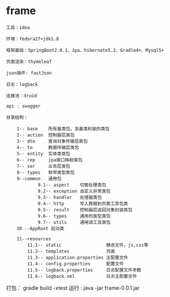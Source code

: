 # frame
``工具：idea``

``环境：fedora27+jdk1.8``

``框架基础：SpringBoot2.0.1、Jpa、hibernate5.2、Gradle4+、Mysql5+``

``页面渲染：thymeleaf``

``json插件: fastJson``

``日志：logback``

``连接池：druid``

``api : swagger``

``目录结构：``


        1-- base    所有基类包，及基类封装的类包
        2-- action  控制器层类包
        3-- dto     查询对象传输层类包
        4-- to      数据传输层类包
        5-- entity  实体类类包
        6-- rep     jpa接口映射类包
        7-- ser     业务层类包
        8-- types   枚举类型类包
        9--common   通用包
                9.1-- aspect    切面处理类包
                9.2-- exception 自定义异常类包
                9.3-- handler   处理器类包
                9.4-- http      写入数据到页面工具包类
                9.5-- result    控制器层返回对象封装类包
                9.6-- types     通用的类型类包
                9.7-- utils     通用调工具类包
        10 --AppRoot 启动类
         
        11--resources
            11.1-- static                 静态文件，js,css等
            11.2-- templates              页面
            11.3-- application.properties 主配置文件
            11.4-- config.properties      配置文件
            11.5-- logback.properties     日志配置文件参数
            11.6-- logback.xml            日志主配置文件
        
打包：
    gradle build -xtest
运行 :
    java -jar frame-0.0.1.jar
